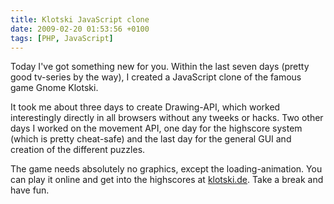 ```yaml
---
title: Klotski JavaScript clone
date: 2009-02-20 01:53:56 +0100
tags: [PHP, JavaScript]
---
```


Today I've got something new for you. Within the last seven days (pretty good tv-series by the way), I created a JavaScript clone of the famous game Gnome Klotski.

It took me about three days to create Drawing-API, which worked interestingly directly in all browsers without any tweeks or hacks. Two other days I worked on the movement API, one day for the highscore system (which is pretty cheat-safe) and the last day for the general GUI and creation of the different puzzles.

The game needs absolutely no graphics, except the loading-animation. You can play it online and get into the highscores at [klotski.de](http://www.klotski.de). Take a break and have fun.